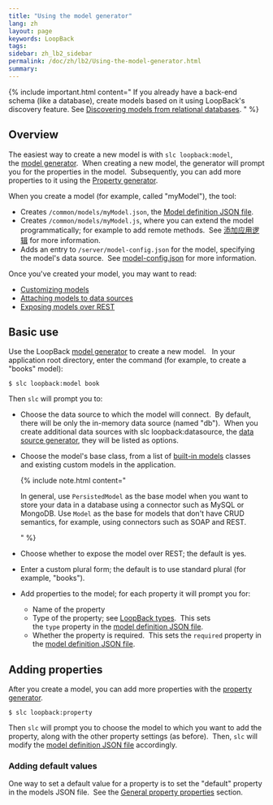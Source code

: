```yaml
---
title: "Using the model generator"
lang: zh
layout: page
keywords: LoopBack
tags:
sidebar: zh_lb2_sidebar
permalink: /doc/zh/lb2/Using-the-model-generator.html
summary:
---
```


{% include important.html content="
If you already have a back-end schema (like a database), create models based on it using LoopBack's discovery feature.
See [Discovering models from relational databases](/doc/zh/lb2/Discovering-models-from-relational-databases.html).
" %}

## Overview

The easiest way to create a new model is with `slc loopback:model`, the [model generator](/doc/{{page.lang}}/lb2/Model-generator.html).  When creating a new model, the generator will prompt you for the properties in the model.  Subsequently, you can add more properties to it using the [Property generator](/doc/{{page.lang}}/lb2/Property-generator.html).

When you create a model (for example, called "myModel"), the tool:

*   Creates `/common/models/myModel.json`, the [Model definition JSON file](/doc/{{page.lang}}/lb2/Model-definition-JSON-file.html).
*   Creates `/common/models/myModel.js`, where you can extend the model programmatically; for example to add remote methods.  See [添加应用逻辑](/doc/{{page.lang}}/lb2/6095037.html) for more information.
*   Adds an entry to `/server/model-config.json` for the model, specifying the model's data source.  See [model-config.json](/doc/{{page.lang}}/lb2/model-config.json.html) for more information.

Once you've created your model, you may want to read:

*   [Customizing models](/doc/{{page.lang}}/lb2/Customizing-models.html)
*   [Attaching models to data sources](/doc/{{page.lang}}/lb2/Attaching-models-to-data-sources.html)
*   [Exposing models over REST](/doc/{{page.lang}}/lb2/Exposing-models-over-REST.html)

## Basic use

Use the LoopBack [model generator](/doc/{{page.lang}}/lb2/Model-generator.html) to create a new model.   In your application root directory, enter the command (for example, to create a "books" model):

`$ slc loopback:model book`

Then `slc` will prompt you to:

*   Choose the data source to which the model will connect.  By default, there will be only the in-memory data source (named "db").  When you create additional data sources with slc loopback:datasource, the [data source generator](/doc/{{page.lang}}/lb2/Data-source-generator.html), they will be listed as options.
*   Choose the model's base class, from a list of [built-in models](/doc/{{page.lang}}/lb2/Using-built-in-models.html) classes and existing custom models in the application.  

    {% include note.html content="

    In general, use `PersistedModel` as the base model when you want to store your data in a database using a connector such as MySQL or MongoDB.
    Use `Model` as the base for models that don't have CRUD semantics, for example, using connectors such as SOAP and REST.

    " %}
*   Choose whether to expose the model over REST; the default is yes. 
*   Enter a custom plural form; the default is to use standard plural (for example, "books").
*   Add properties to the model; for each property it will prompt you for:
    *   Name of the property
    *   Type of the property; see [LoopBack types](/doc/{{page.lang}}/lb2/LoopBack-types.html).  This sets the `type` property in the [model definition JSON file](/doc/{{page.lang}}/lb2/Model-definition-JSON-file.html).
    *   Whether the property is required.  This sets the `required` property in the [model definition JSON file](/doc/{{page.lang}}/lb2/Model-definition-JSON-file.html).

## Adding properties

After you create a model, you can add more properties with the [property generator](/doc/{{page.lang}}/lb2/Property-generator.html).

`$ slc loopback:property`

Then `slc` will prompt you to choose the model to which you want to add the property, along with the other property settings (as before).  Then, `slc` will modify the [model definition JSON file](/doc/{{page.lang}}/lb2/Model-definition-JSON-file.html) accordingly.

### Adding default values

One way to set a default value for a property is to set the "default" property in the models JSON file.  See the [General property properties](/doc/{{page.lang}}/lb2/Model-definition-JSON-file.html#ModeldefinitionJSONfile-Generalpropertyproperties) section.
